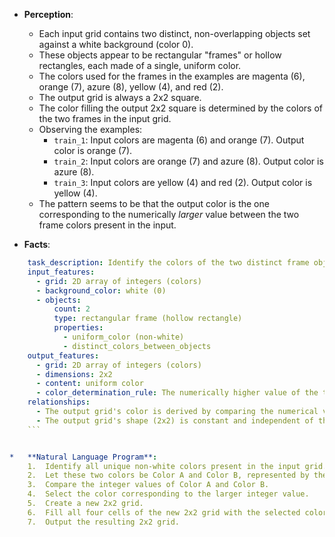 *   **Perception**:
    *   Each input grid contains two distinct, non-overlapping objects set against a white background (color 0).
    *   These objects appear to be rectangular "frames" or hollow rectangles, each made of a single, uniform color.
    *   The colors used for the frames in the examples are magenta (6), orange (7), azure (8), yellow (4), and red (2).
    *   The output grid is always a 2x2 square.
    *   The color filling the output 2x2 square is determined by the colors of the two frames in the input grid.
    *   Observing the examples:
        *   `train_1`: Input colors are magenta (6) and orange (7). Output color is orange (7).
        *   `train_2`: Input colors are orange (7) and azure (8). Output color is azure (8).
        *   `train_3`: Input colors are yellow (4) and red (2). Output color is yellow (4).
    *   The pattern seems to be that the output color is the one corresponding to the numerically *larger* value between the two frame colors present in the input.

*   **Facts**:
    
```yaml
    task_description: Identify the colors of the two distinct frame objects in the input grid and generate a 2x2 output grid filled with the color that has the higher numerical value.
    input_features:
      - grid: 2D array of integers (colors)
      - background_color: white (0)
      - objects:
          count: 2
          type: rectangular frame (hollow rectangle)
          properties:
            - uniform_color (non-white)
            - distinct_colors_between_objects
    output_features:
      - grid: 2D array of integers (colors)
      - dimensions: 2x2
      - content: uniform color
      - color_determination_rule: The numerically higher value of the two object colors from the input grid.
    relationships:
      - The output grid's color is derived by comparing the numerical values of the colors of the two input objects.
      - The output grid's shape (2x2) is constant and independent of the input object shapes or positions.
    ```


*   **Natural Language Program**:
    1.  Identify all unique non-white colors present in the input grid. There should be exactly two distinct colors.
    2.  Let these two colors be Color A and Color B, represented by their integer values.
    3.  Compare the integer values of Color A and Color B.
    4.  Select the color corresponding to the larger integer value.
    5.  Create a new 2x2 grid.
    6.  Fill all four cells of the new 2x2 grid with the selected color.
    7.  Output the resulting 2x2 grid.